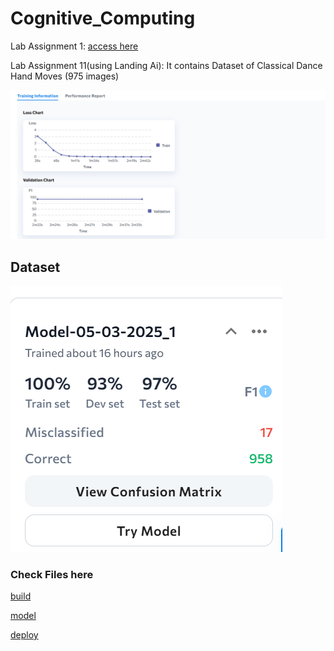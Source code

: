 # Cognitive_Computing
Lab Assignment 1: [access here](https://in.docs.wps.com/l/sIADqxZvlAcPrk7wGsa=601.1123&ps=1&fn=Questions_for_introductory_Python_programming.pdf&v=v2)

Lab Assignment 11(using Landing Ai):
It contains Dataset of Classical Dance Hand Moves (975 images)

![image](https://github.com/Aditi31kapil/Cognitive_Computing/blob/main/Screenshot%202025-05-04%20145114.png)
## Dataset

![dataset](https://github.com/Aditi31kapil/Cognitive_Computing/blob/main/Screenshot%202025-05-04%20151037.png)
### Check Files here
[build](https://app.landing.ai/app/148852126830604/pr/148852428630017/data/databrowser?filters=%257B%257D&rightSidebar=model_performance)

[model](https://app.landing.ai/app/148852126830604/pr/148852428630017/models-v2)

[deploy](https://app.landing.ai/app/148852126830604/pr/148852428630017/deployment?sidebar_section=cloud-deployment&device=classical_hand_movements&selected_endpoint_id=8e152bd8-ea03-4636-8102-1df0c21f3892&tab=python)

